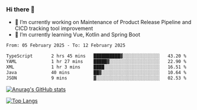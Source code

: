 ### Hi there 👋

- 🔭 I’m currently working on Maintenance of Product Release Pipeline and CICD tracking tool improvement
- 🌱 I’m currently learning Vue, Kotlin and Spring Boot

<!--START_SECTION:waka-->

```txt
From: 05 February 2025 - To: 12 February 2025

TypeScript       2 hrs 45 mins   ██████████▓░░░░░░░░░░░░░░   43.20 %
YAML             1 hr 27 mins    █████▓░░░░░░░░░░░░░░░░░░░   22.90 %
XML              1 hr 3 mins     ████░░░░░░░░░░░░░░░░░░░░░   16.51 %
Java             40 mins         ██▓░░░░░░░░░░░░░░░░░░░░░░   10.64 %
JSON             9 mins          ▓░░░░░░░░░░░░░░░░░░░░░░░░   02.53 %
```

<!--END_SECTION:waka-->

[![Anurag's GitHub stats](https://github-readme-stats.vercel.app/api?username=yunhao981&show_icons=true&theme=solarized-dark)](https://github.com/anuraghazra/github-readme-stats)

[![Top Langs](https://github-readme-stats.vercel.app/api/top-langs/?username=yunhao981&theme=solarized-dark&layout=compact)](https://github.com/anuraghazra/github-readme-stats)

<!--
**yunhao981/yunhao981** is a ✨ _special_ ✨ repository because its `README.md` (this file) appears on your GitHub profile.

Here are some ideas to get you started:

- 🔭 I’m currently working on Maintenance of Release Pipeline and CICD tracking tool improvement
- 🌱 I’m currently learning Vue, Kotlin and Spring Boot
- 👯 I’m looking to collaborate on ...
- 🤔 I’m looking for help with ...
- 💬 Ask me about ...
- 📫 How to reach me: ...
- 😄 Pronouns: ...
- ⚡ Fun fact: ...
-->


